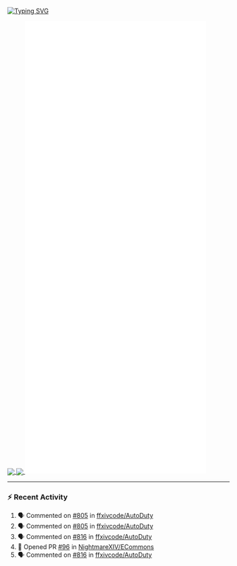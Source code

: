 [![Typing SVG](https://readme-typing-svg.demolab.com?font=Fira+Code&duration=1000&pause=1000&multiline=true&repeat=false&width=435&lines=Simon+Latusek+%7C+Gameplay+Engineer)](https://git.io/typing-svg)

<a href="https://github.com/anuraghazra/github-readme-stats">
  <img height=200 align="center" src="https://github-readme-stats.vercel.app/api?username=erdelf&theme=radical" />
</a>
<a href="https://github.com/anuraghazra/convoychat">
  <img height=200 align="center" src="https://streak-stats.demolab.com?user=erdelf&theme=radical&mode=weekly" />
</a>

<picture>
  <img src="/github-metrics.svg" alt="Metrics">
</picture>

---

### :zap: Recent Activity
<!--START_SECTION:activity-->
1. 🗣 Commented on [#805](https://github.com/ffxivcode/AutoDuty/issues/805#issuecomment-2692451074) in [ffxivcode/AutoDuty](https://github.com/ffxivcode/AutoDuty)
2. 🗣 Commented on [#805](https://github.com/ffxivcode/AutoDuty/issues/805#issuecomment-2692429956) in [ffxivcode/AutoDuty](https://github.com/ffxivcode/AutoDuty)
3. 🗣 Commented on [#816](https://github.com/ffxivcode/AutoDuty/pull/816#issuecomment-2691911466) in [ffxivcode/AutoDuty](https://github.com/ffxivcode/AutoDuty)
4. 💪 Opened PR [#96](https://github.com/NightmareXIV/ECommons/pull/96) in [NightmareXIV/ECommons](https://github.com/NightmareXIV/ECommons)
5. 🗣 Commented on [#816](https://github.com/ffxivcode/AutoDuty/pull/816#issuecomment-2691586838) in [ffxivcode/AutoDuty](https://github.com/ffxivcode/AutoDuty)
<!--END_SECTION:activity-->

<!--
**erdelf/erdelf** is a ✨ _special_ ✨ repository because its `README.md` (this file) appears on your GitHub profile.

Here are some ideas to get you started:

- 🔭 I’m currently working on ...
- 🌱 I’m currently learning ...
- 👯 I’m looking to collaborate on ...
- 🤔 I’m looking for help with ...
- 💬 Ask me about ...
- 📫 How to reach me: ...
- 😄 Pronouns: ...
- ⚡ Fun fact: ...
-->
